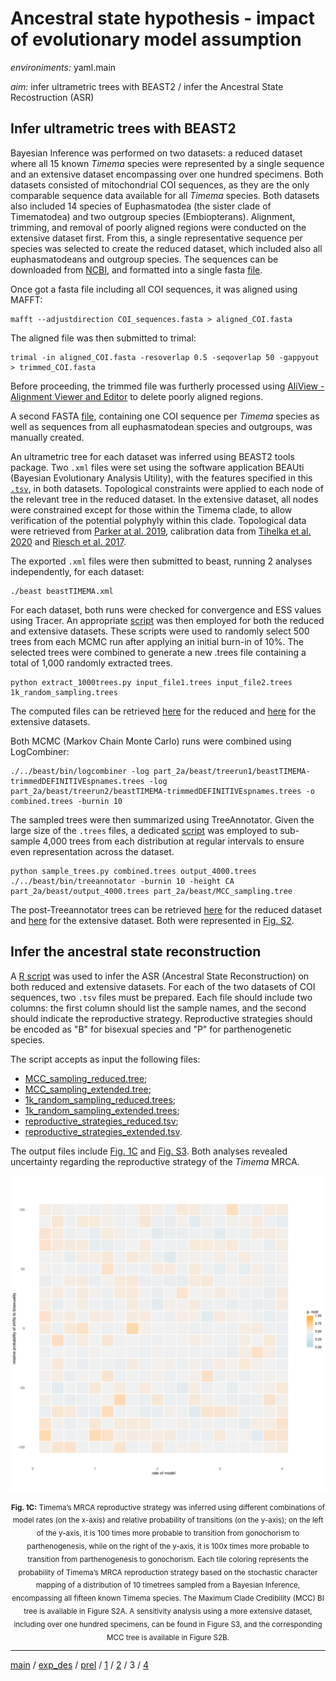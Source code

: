 # Ancestral state hypothesis - impact of evolutionary model assumption


*environiments:* yaml.main 


*aim:* infer ultrametric trees with BEAST2 / infer the Ancestral State Recostruction (ASR) 


## Infer ultrametric trees with BEAST2

Bayesian Inference was performed on two datasets: a reduced dataset where all 15 known *Timema* species were represented by a single sequence and an extensive dataset encompassing over one hundred specimens. Both datasets consisted of mitochondrial COI sequences, as they are the only comparable sequence data available for all *Timema* species. Both datasets also included 14 species of Euphasmatodea (the sister clade of Timematodea) and two outgroup species (Embiopterans).
Alignment, trimming, and removal of poorly aligned regions were conducted on the extensive dataset first. From this, a single representative sequence per species was selected to create the reduced dataset, which included also all euphasmatodeans and outgroup species. The sequences can be downloaded from [NCBI](https://www.ncbi.nlm.nih.gov/), and formatted into a single fasta [file](https://github.com/MattiaRag/timemaproject/blob/main/intermediate_files/all_COIseqs.fasta).

Once got a fasta file including all COI sequences, it was aligned using MAFFT:

```
mafft --adjustdirection COI_sequences.fasta > aligned_COI.fasta
```

The aligned file was then submitted to trimal:

```
trimal -in aligned_COI.fasta -resoverlap 0.5 -seqoverlap 50 -gappyout > trimmed_COI.fasta
```

Before proceeding, the trimmed file was furtherly processed using [AliView - Alignment Viewer and Editor](https://ormbunkar.se/aliview/) to delete poorly aligned regions.

A second FASTA [file](https://github.com/MattiaRag/timemaproject/blob/main/intermediate_files/trimmed_onesp_COIseqs_def.fasta), containing one COI sequence per *Timema* species as well as sequences from all euphasmatodean species and outgroups, was manually created.

An ultrametric tree for each dataset was inferred using BEAST2 tools package.
Two `.xml` files were set using the software application BEAUti (Bayesian Evolutionary Analysis Utility), with the features specified in this [`.tsv`](https://github.com/MattiaRag/timemaproject/blob/main/scripts/BEAUTI_feat.tsv), in both datasets. Topological constraints were applied to each node of the relevant tree in the reduced dataset. In the extensive dataset, all nodes were constrained except for those within the Timema clade, to allow verification of the potential polyphyly within this clade. Topological data were retrieved from [Parker at al. 2019](https://www.researchgate.net/publication/336424541_Sex-biased_gene_expression_is_repeatedly_masculinized_in_asexual_females), calibration data from [Tihelka et al. 2020](https://royalsocietypublishing.org/doi/10.1098/rsos.201689) and [Riesch et al. 2017](https://www.nature.com/articles/s41559-017-0082).

The exported `.xml` files were then submitted to beast, running 2 analyses independently, for each dataset:

```
./beast beastTIMEMA.xml
```

For each dataset, both runs were checked for convergence and ESS values using Tracer. An appropriate [script](https://github.com/MattiaRag/timemaproject/blob/main/scripts/extract_1000trees.py) was then employed for both the reduced and extensive datasets. These scripts were used to randomly select 500 trees from each MCMC run after applying an initial burn-in of 10%. The selected trees were combined to generate a new .trees file containing a total of 1,000 randomly extracted trees. 

```
python extract_1000trees.py input_file1.trees input_file2.trees 1k_random_sampling.trees
```

The computed files can be retrieved [here](https://github.com/MattiaRag/timemaproject/blob/main/intermediate_files/1k_random_sampling_reduced.trees) for the reduced and [here](https://github.com/MattiaRag/timemaproject/blob/main/intermediate_files/1k_random_sampling_extended.trees) for the extensive datasets.

Both MCMC (Markov Chain Monte Carlo) runs were combined using LogCombiner:

```
./../beast/bin/logcombiner -log part_2a/beast/treerun1/beastTIMEMA-trimmedDEFINITIVEspnames.trees -log part_2a/beast/treerun2/beastTIMEMA-trimmedDEFINITIVEspnames.trees -o combined.trees -burnin 10
```

The sampled trees were then summarized using TreeAnnotator. Given the large size of the `.trees` files, a dedicated [script](https://github.com/MattiaRag/timemaproject/blob/main/scripts/sample_trees.py) was employed to sub-sample 4,000 trees from each distribution at regular intervals to ensure even representation across the dataset.

```
python sample_trees.py combined.trees output_4000.trees
./../beast/bin/treeannotator -burnin 10 -height CA part_2a/beast/output_4000.trees part_2a/beast/MCC_sampling.tree
```

The post-Treeannotator trees can be retrieved [here](https://github.com/MattiaRag/timemaproject/blob/main/intermediate_files/MCC_sampling_reduced.tree) for the reduced dataset and [here](https://github.com/MattiaRag/timemaproject/blob/main/intermediate_files/MCC_sampling_extended.tree) for the extensive dataset. Both were represented in [Fig. S2](https://github.com/MattiaRag/timemaproject/blob/main/pictures/Fig_S2.png).

## Infer the ancestral state reconstruction

A [R script](https://github.com/MattiaRag/timemaproject/blob/main/scripts/Rscripts/part_3.R) was used to infer the ASR (Ancestral State Reconstruction) on both reduced and extensive datasets. For each of the two datasets of COI sequences, two `.tsv` files must be prepared. Each file should include two columns: the first column should list the sample names, and the second should indicate the reproductive strategy. Reproductive strategies should be encoded as "B" for bisexual species and "P" for parthenogenetic species. 

The script accepts as input the following files:
* [MCC_sampling_reduced.tree](https://github.com/MattiaRag/timemaproject/blob/main/intermediate_files/MCC_sampling_reduced.tree);
* [MCC_sampling_extended.tree](https://github.com/MattiaRag/timemaproject/blob/main/intermediate_files/MCC_sampling_extended.tree);
* [1k_random_sampling_reduced.trees](https://github.com/MattiaRag/timemaproject/blob/main/intermediate_files/1k_random_sampling_reduced.trees);
* [1k_random_sampling_extended.trees](https://github.com/MattiaRag/timemaproject/blob/main/intermediate_files/1k_random_sampling_extended.trees);
* [reproductive_strategies_reduced.tsv](https://github.com/MattiaRag/timemaproject/blob/main/intermediate_files/reproductive_strategies_reduced.tsv);
* [reproductive_strategies_extended.tsv](https://github.com/MattiaRag/timemaproject/blob/main/intermediate_files/reproductive_strategies_extended.tsv).
 
The output files include [Fig. 1C](https://github.com/MattiaRag/timemaproject/blob/main/pictures/1C.pdf) and [Fig. S3](https://github.com/MattiaRag/timemaproject/blob/main/pictures/S3.pdf). Both analyses revealed uncertainty regarding the reproductive strategy of the *Timema* MRCA.

<div style="text-align: center;">
  <figure style="display: inline-block; text-align: center; margin: 0;">
    <img src="https://github.com/MattiaRag/timemaproject/blob/main/pictures/1C-1.png?raw=true" alt="Fig. 2A" width="600">
    <figcaption style="margin-top: 10px;">
<sub><strong>Fig. 1C:</strong> Timema’s MRCA reproductive strategy was inferred using different combinations of model rates (⁠on the x-axis) and relative probability of transitions (⁠on the y-axis); on the left of the y-axis, it is 100 times more probable to transition from gonochorism to parthenogenesis, while on the right of the y-axis, it is 100x times more probable to transition from parthenogenesis to gonochorism. Each tile coloring represents the probability of Timema’s MRCA reproduction strategy based on the stochastic character mapping of a distribution of 10 timetrees sampled from a Bayesian Inference, encompassing all fifteen known Timema species. The Maximum Clade Credibility (MCC) BI tree is available in Figure S2A. A sensitivity analysis using a more extensive dataset, including over one hundred specimens, can be found in Figure S3, and the corresponding MCC tree is available in Figure S2B. </sub>
    </figcaption>
  </figure>
</div>

---


[main](https://github.com/MattiaRag/timemaproject/tree/main) /
[exp_des](https://github.com/MattiaRag/timemaproject/blob/main/markdowns/exp_design.md) /
[prel](https://github.com/MattiaRag/timemaproject/blob/main/markdowns/preliminary.md) /
[1](https://github.com/MattiaRag/timemaproject/blob/main/markdowns/part_1.md) /
[2](https://github.com/MattiaRag/timemaproject/blob/main/markdowns/part_2.md) /
3 /
[4](https://github.com/MattiaRag/timemaproject/blob/main/markdowns/part_4.md)  


